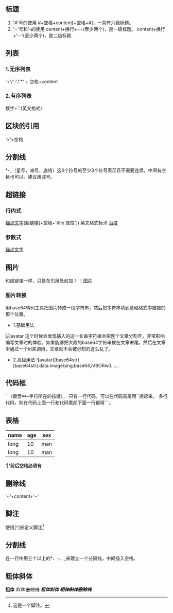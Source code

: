 ## 标题
1. '#'号的使用
  #+空格+content[+空格+#]，一共有六级标题。
2. '='号和'-的使用
  content+换行+==(至少两个)，是一级标题。
  content+换行+'--'(至少两个)，是二级标题

## 列表 ##
### 1.无序列表
'+'/'-'/'*' + 空格+content
### 2.有序列表
数字+'.'(英文格式)

## 区块的引用
'>'+空格

## 分割线
*-_（星号，减号，底线）这3个符号的至少3个符号表示且不需要连续，中间有空格也可以。建议用减号。

## 超链接
### 行内式
[锚点文字](超链接[+空格+'title 属性'])  英文格式标点
[百度](https://www.baidu.com/ 'baidu')

### 参数式
[锚点文字]:(https://www.baidu.com/) 'baiduyixia'
[锚点文字]

## 图片
和超链接一样，只是在引用处前加！
！[图片](https://github.com/dragons00/web/blob/master/Atom-Markdown/pic-need.png?raw=true)

### 图片转换

用base64转码工具把图片转成一段字符串，然后把字符串填到基础格式中链接的那个位置。

* 1.基础用法

![avatar](data:image/png;base64,iVBORw0......)
这个时候会发现插入的这一长串字符串会把整个文章分割开，非常影响编写文章时的体验。如果能够把大段的base64字符串放在文章末尾，然后在文章中通过一个id来调用，文章就不会被分割的这么乱了。

* 2.高级用法
![avatar][base64str]  
[base64str]:data:image/png;base64,iVBORw0......






## 代码框
` （键盘中~字符所在的按键），
只有一行代码，可以在代码首尾用``括起来。
多行代码，则在代码上面一行和代码尾部下面一行都用```。

## 表格
| name | age | sex |
| - | - | - |
| long | 10  | man |
| long | 10  | man |

**'|'前后空格必须有**

## 删除线
'~'+content+'~'

## 脚注
 使用[^]来定义脚注[^1]

 [^1]:这是一个脚注。
## 分割线
在一行中用三个以上的*、-、_来建立一个分隔线，中间插入空格。
## 粗体斜体
**粗体**
*斜体*
~~删除线~~
***粗体斜体***
***~~粗体斜体删除线~~***
